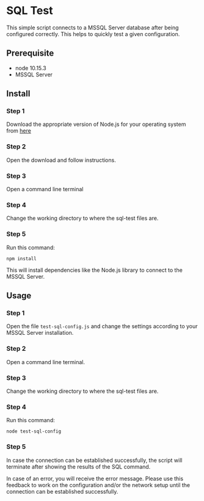 # SQL Test

This simple script connects to a MSSQL Server database after being configured correctly. This helps to quickly test a given configuration.

## Prerequisite

* node 10.15.3
* MSSQL Server

## Install

### Step 1

Download the appropriate version of Node.js for your operating system from [here](https://nodejs.org/dist/v10.15.3/)

### Step 2

Open the download and follow instructions.

### Step 3

Open a command line terminal

### Step 4

Change the working directory to where the sql-test files are.

### Step 5

Run this command:

```
npm install
```

This will install dependencies like the Node.js library to connect to the MSSQL Server.

## Usage

### Step 1

Open the file `test-sql-config.js` and change the settings according to your MSSQL Server installation.

### Step 2

Open a command line terminal.

### Step 3

Change the working directory to where the sql-test files are.

### Step 4

Run this command:

```
node test-sql-config
```

### Step 5

In case the connection can be established successfully, the script will terminate after showing the results of the SQL command.

In case of an error, you will receive the error message. Please use this feedback to work on the configuration and/or the network setup until the connection can be established successfully.
